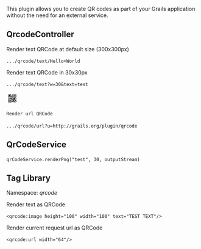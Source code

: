 This plugin allows you to create QR codes as part of your Grails
application without the need for an external service.

## QrcodeController

Render text QRCode at default size (300x300px)

    .../qrcode/text/Hello+World

Render text QRCode in 30x30px

    .../qrcode/text?w=30&text=test

![QRCode](test/integration/org/codehaus/groovy/grails/plugins/qrcode/qrcode.png)

    Render url QRCode

    .../qrcode/url?u=http://grails.org/plugin/qrcode

## QrCodeService

    qrCodeService.renderPng("test", 30, outputStream)

## Tag Library

Namespace: *qrcode*

Render text as QRCode

    <qrcode:image height="100" width="100" text="TEST TEXT"/>

Render current request url as QRCode

    <qrcode:url width="64"/>